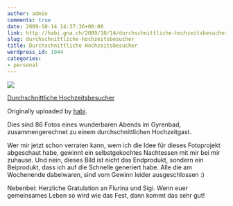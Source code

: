 ```yaml
---
author: admin
comments: true
date: 2009-10-14 14:37:36+00:00
link: http://habi.gna.ch/2009/10/14/durchschnittliche-hochzeitsbesucher/
slug: durchschnittliche-hochzeitsbesucher
title: Durchschnittliche Hochzeitsbesucher
wordpress_id: 1944
categories:
- personal
---
```



 [![](http://farm3.static.flickr.com/2613/4010213441_87f74436fd_m.jpg)](http://www.flickr.com/photos/habi/4010213441/)
   

 
  [Durchschnittliche Hochzeitsbesucher](http://www.flickr.com/photos/habi/4010213441/)
    

  Originally uploaded by [habi](http://www.flickr.com/people/habi/).
 



Dies sind 86 Fotos eines wunderbaren Abends im Gyrenbad, zusammengerechnet zu einem durchschnittlichen Hochzeitgast.  

  

Wer mir jetzt schon verraten kann, wem ich die Idee für dieses Fotoprojekt abgeschaut habe, gewinnt ein selbstgekochtes Nachtessen mit mir bei mir zuhause. Und nein, dieses Bild ist nicht das Endprodukt, sondern ein Beiprodukt, dass ich auf die Schnelle generiert habe. Alle die am Wochenende dabeiwaren, sind vom Gewinn leider ausgeschlossen :)  

  

Nebenbei: Herzliche Gratulation an Flurina und Sigi. Wenn euer gemeinsames Leben so wird wie das Fest, dann kommt das sehr gut!
  


